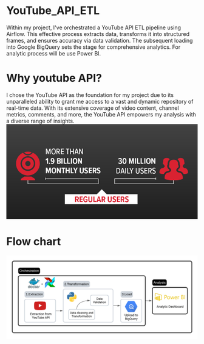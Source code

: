 # YouTube_API_ETL
Within my project, I've  orchestrated a YouTube API ETL pipeline using Airflow. This effective process extracts data, transforms it into structured frames, and ensures accuracy via data validation. The subsequent loading into Google BigQuery sets the stage for comprehensive analytics. For analytic process will be use Power BI.

# Why youtube API?
I chose the YouTube API as the foundation for my project due to its unparalleled ability to grant me access to a vast and dynamic repository of real-time data. With its extensive coverage of video content, channel metrics, comments, and more, the YouTube API empowers my analysis with a diverse range of insights.
![Steps](infographic.png)

# Flow chart 
![Steps](flow_chart.png)
